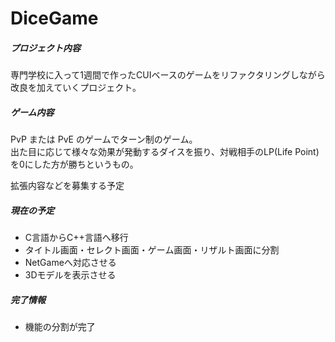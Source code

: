 # DiceGame

##### プロジェクト内容
専門学校に入って1週間で作ったCUIベースのゲームをリファクタリングしながら改良を加えていくプロジェクト。

##### ゲーム内容

PvP または PvE のゲームでターン制のゲーム。<br>
出た目に応じて様々な効果が発動するダイスを振り、対戦相手のLP(Life Point)を0にした方が勝ちというもの。<br>

拡張内容などを募集する予定

##### 現在の予定

- C言語からC++言語へ移行
- タイトル画面・セレクト画面・ゲーム画面・リザルト画面に分割
- NetGameへ対応させる
- 3Dモデルを表示させる

##### 完了情報

- 機能の分割が完了
